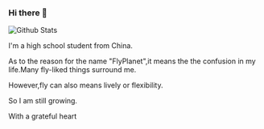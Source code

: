 ### Hi there 👋
![Github Stats](https://github-readme-stats.vercel.app/api?username=FlyPlanet&show_icons=true&theme=dark&count_private=true)

I'm a high school student from China.

As to the reason for the name "FlyPlanet",it means the the confusion in my life.Many fly-liked things surround me.

However,fly can also means lively or flexibility.

So I am still growing.

With a grateful heart
